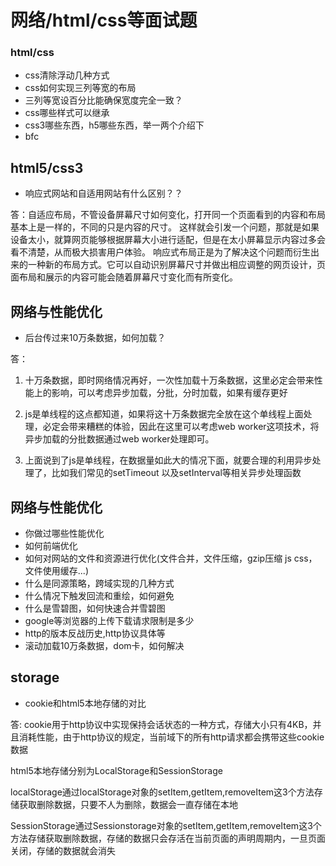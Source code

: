 # 网络/html/css等面试题

### html/css

- css清除浮动几种方式
- css如何实现三列等宽的布局
- 三列等宽设百分比能确保宽度完全一致？
- css哪些样式可以继承
- css3哪些东西，h5哪些东西，举一两个介绍下
- bfc

## html5/css3

- 响应式网站和自适用网站有什么区别？？

答：自适应布局，不管设备屏幕尺寸如何变化，打开同一个页面看到的内容和布局基本上是一样的，不同的只是内容的尺寸。
这样就会引发一个问题，那就是如果设备太小，就算网页能够根据屏幕大小进行适配，但是在太小屏幕显示内容过多会看不清楚，从而极大损害用户体验。
响应式布局正是为了解决这个问题而衍生出来的一种新的布局方式。它可以自动识别屏幕尺寸并做出相应调整的网页设计，页面布局和展示的内容可能会随着屏幕尺寸变化而有所变化。

## 网络与性能优化


- 后台传过来10万条数据，如何加载？

答：

1. 十万条数据，即时网络情况再好，一次性加载十万条数据，这里必定会带来性能上的影响，可以考虑异步加载，分批，分时加载，如果有缓存更好

2. js是单线程的这点都知道，如果将这十万条数据完全放在这个单线程上面处理，必定会带来糟糕的体验，因此在这里可以考虑web worker这项技术，将异步加载的分批数据通过web worker处理即可。

3. 上面说到了js是单线程，在数据量如此大的情况下面，就要合理的利用异步处理了，比如我们常见的setTimeout 以及setInterval等相关异步处理函数

## 网络与性能优化

- 你做过哪些性能优化
- 如何前端优化
- 如何对网站的文件和资源进行优化(文件合并，文件压缩，gzip压缩 js css， 文件使用缓存...)
- 什么是同源策略，跨域实现的几种方式
- 什么情况下触发回流和重绘，如何避免
- 什么是雪碧图，如何快速合并雪碧图
- google等浏览器的上传下载请求限制是多少
- http的版本反战历史,http协议具体等
- 滚动加载10万条数据，dom卡，如何解决

## storage

- cookie和html5本地存储的对比

答: cookie用于http协议中实现保持会话状态的一种方式，存储大小只有4KB，并且消耗性能，由于http协议的规定，当前域下的所有http请求都会携带这些cookie数据

html5本地存储分别为LocalStorage和SessionStorage

localStorage通过localStorage对象的setItem,getItem,removeItem这3个方法存储获取删除数据，只要不人为删除，数据会一直存储在本地

SessionStorage通过Sessionstorage对象的setItem,getItem,removeItem这3个方法存储获取删除数据，存储的数据只会存活在当前页面的声明周期内，一旦页面关闭，存储的数据就会消失